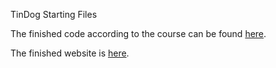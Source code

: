 TinDog Starting Files

The finished code according to the course can be found <a href="https://www.appbrewery.co/p/web-development-course-resources">here</a>.

The finished website is <a href="https://divamkumar.github.io/tindog/">here</a>.
